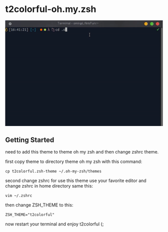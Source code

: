 # t2colorful-oh.my.zsh
![](https://github.com/AmirhosseinAbutalebi/t2colorful-oh.my.zsh/blob/main/t2colorful.gif)

## Getting Started
need to add this theme to theme oh my zsh and then change zshrc theme.

first copy theme to directory theme oh my zsh with this command:
```
cp t2colorful.zsh-theme ~/.oh-my-zsh/themes
```
second change zshrc for use this theme
use your favorite editor and change zshrc in home directory same this:
```
vim ~/.zshrc
```
then change ZSH_THEME to this:
```
ZSH_THEME="t2colorful"
```
now restart your terminal and enjoy t2colorful (;
